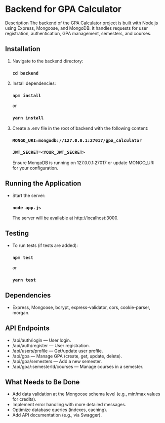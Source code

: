 # Backend for GPA Calculator

Description
The backend of the GPA Calculator project is built with Node.js using Express, Mongoose, and MongoDB. It handles requests for user registration, authentication, GPA management, semesters, and courses.

## Installation
1. Navigate to the backend directory:
   ### `cd backend`
2. Install dependencies:
   ### `npm install`
   or
   ### `yarn install`
3. Create a .env file in the root of backend with the following content:
   ### `MONGO_URI=mongodb://127.0.0.1:27017/gpa_calculator`
    ### `JWT_SECRET=<YOUR_JWT_SECRET>`
   Ensure MongoDB is running on 127.0.0.1:27017 or update MONGO_URI for your configuration.

## Running the Application
- Start the server:
   ### `node app.js`
   The server will be available at http://localhost:3000.

## Testing
- To run tests (if tests are added):
   ### `npm test`
   or
   ### `yarn test`


## Dependencies
- Express, Mongoose, bcrypt, express-validator, cors, cookie-parser, morgan.

## API Endpoints
- /api/auth/login — User login.
- /api/auth/register — User registration.
- /api/users/profile — Get/update user profile.
- /api/gpa — Manage GPA (create, get, update, delete).
- /api/gpa/semesters — Add a new semester.
- /api/gpa/:semesterId/courses — Manage courses in a semester.

## What Needs to Be Done
- Add data validation at the Mongoose schema level (e.g., min/max values for credits).
- Implement error handling with more detailed messages.
- Optimize database queries (indexes, caching).
- Add API documentation (e.g., via Swagger).